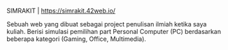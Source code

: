 SIMRAKIT | https://simrakit.42web.io/

Sebuah web yang dibuat sebagai project penulisan ilmiah ketika saya kuliah. Berisi simulasi pemilihan part Personal Computer (PC) berdasarkan beberapa kategori (Gaming, Office, Multimedia).